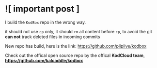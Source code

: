 # ![ important post ]

I build the `KodBox` repo in the wrong way.

it should not use `cp` only, it should `rm` all content  before `cp`, to avoid the git **can not** track deleted files in incoming commits

New repo has build, here is the link: https://github.com/pliplive/kodbox

Check  out the offical open source repo by the offical **KodCloud team**, **https://github.com/kalcaddle/kodbox**

